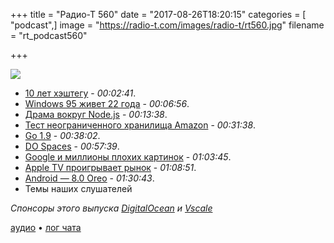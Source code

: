 +++
title = "Радио-Т 560"
date = "2017-08-26T18:20:15"
categories = [ "podcast",]
image = "https://radio-t.com/images/radio-t/rt560.jpg"
filename = "rt_podcast560"

+++

![](https://radio-t.com/images/radio-t/rt560.jpg)

- [10 лет хэштегу](https://thenextweb.com/socialmedia/2017/08/23/the-hashtag-is-ten/) - *00:02:41*.
- [Windows 95 живет 22 года](https://thenextweb.com/insider/2017/08/24/windows-95-22-years-old-today-lets-hope-doesnt-turn-23/) - *00:06:56*.
- [Драма вокруг Node.js](http://www.zdnet.com/article/after-governance-breakdown-node-js-leaders-fight-for-its-survival/) - *00:13:38*.
- [Тест неограниченного хранилища Amazon](https://motherboard.vice.com/en_us/article/a33j5a/a-redditor-archived-nearly-2-million-gigabytes-of-porn-to-test-amazons-unlimited-cloud-storage) - *00:31:38*.
- [Go 1.9](https://blog.golang.org/go1.9) - *00:38:02*.
- [DO Spaces](https://gist.github.com/eliza411/cd89640a13769cd8d3b11140062e1c7b) - *00:57:39*.
- [Google и миллионы плохих картинок](https://techcrunch.com/2017/08/25/google-releases-millions-of-bad-drawings-for-you-and-your-ai-to-paw-through/) - *01:03:45*.
- [Apple TV проигрывает рынок](https://www.theverge.com/circuitbreaker/2017/8/23/16194190/apple-tv-losing-marketshare-roku-amazon-survey) - *01:08:51*.
- [Android — 8.0 Oreo](https://www.android.com/versions/oreo-8-0/) - *01:30:43*.
- Темы наших слушателей

*Спонсоры этого выпуска [DigitalOcean](https://www.digitalocean.com) и [Vscale](http://bit.ly/radio-t_vscale)*

[аудио](https://cdn.radio-t.com/rt_podcast560.mp3) • [лог чата](http://chat.radio-t.com/logs/radio-t-560.html)
<audio src="https://cdn.radio-t.com/rt_podcast560.mp3" preload="none"></audio>
